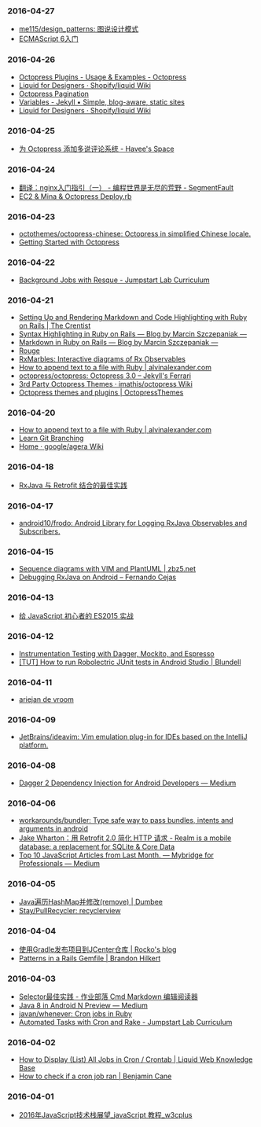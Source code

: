 ### 2016-04-27<br>
+ [me115/design_patterns: 图说设计模式](https://github.com/me115/design_patterns)<br>
+ [ECMAScript 6入门](http://es6.ruanyifeng.com/)<br>

### 2016-04-26<br>
+ [Octopress Plugins - Usage & Examples - Octopress](http://octopress.org/docs/plugins/)<br>
+ [Liquid for Designers · Shopify/liquid Wiki](https://github.com/Shopify/liquid/wiki/Liquid-for-Designers)<br>
+ [Octopress Pagination](https://gist.github.com/vassilis/3418476)<br>
+ [Variables - Jekyll • Simple, blog-aware, static sites](http://jekyllrb.com/docs/variables/)<br>
+ [Liquid for Designers · Shopify/liquid Wiki](https://github.com/Shopify/liquid/wiki/Liquid-for-Designers)<br>

### 2016-04-25<br>
+ [为 Octopress 添加多说评论系统 - Havee's Space](http://havee.me/internet/2013-02/add-duoshuo-commemt-system-into-octopress.html#comments)<br>

### 2016-04-24<br>
+ [翻译：nginx入门指引（一） - 编程世界是无尽的荒野 - SegmentFault](https://segmentfault.com/a/1190000002990165)<br>
+ [EC2 & Mina & Octopress Deploy.rb](https://gist.github.com/japellerano/9670540)<br>

### 2016-04-23<br>
+ [octothemes/octopress-chinese: Octopress in simplified Chinese locale.](https://github.com/octothemes/octopress-chinese)<br>
+ [Getting Started with Octopress](http://webdesign.tutsplus.com/tutorials/getting-started-with-octopress--webdesign-11442)<br>

### 2016-04-22<br>
+ [Background Jobs with Resque - Jumpstart Lab Curriculum](http://tutorials.jumpstartlab.com/topics/performance/background_jobs.html)<br>

### 2016-04-21<br>
+ [Setting Up and Rendering Markdown and Code Highlighting with Ruby on Rails | The Crentist](http://thecrentist.com/setting-up-rendering-markdown-highlighting-ruby-on-rails/)<br>
+ [Syntax Highlighting in Ruby on Rails — Blog by Marcin Szczepaniak —](http://crabonature.pl/posts/17-syntax-highlighting-in-ruby-on-rails)<br>
+ [Markdown in Ruby on Rails — Blog by Marcin Szczepaniak —](http://crabonature.pl/posts/16-markdown-in-ruby-on-rails)<br>
+ [Rouge](http://rouge.jneen.net/)<br>
+ [RxMarbles: Interactive diagrams of Rx Observables](http://rxmarbles.com/)<br>
+ [How to append text to a file with Ruby | alvinalexander.com](http://alvinalexander.com/blog/post/ruby/example-how-append-text-to-file-ruby)<br>
+ [octopress/octopress: Octopress 3.0 – Jekyll's Ferrari](https://github.com/octopress/octopress)<br>
+ [3rd Party Octopress Themes · imathis/octopress Wiki](https://github.com/imathis/octopress/wiki/3rd-Party-Octopress-Themes)<br>
+ [Octopress themes and plugins | OctopressThemes](http://octopressthemes.com/#)<br>

### 2016-04-20<br>
+ [How to append text to a file with Ruby | alvinalexander.com](http://alvinalexander.com/blog/post/ruby/example-how-append-text-to-file-ruby)<br>
+ [Learn Git Branching](http://pcottle.github.io/learnGitBranching/)<br>
+ [Home · google/agera Wiki](https://github.com/google/agera/wiki)<br>

### 2016-04-18<br>
+ [RxJava 与 Retrofit 结合的最佳实践](http://gank.io/post/56e80c2c677659311bed9841)<br>

### 2016-04-17<br>
+ [android10/frodo: Android Library for Logging RxJava Observables and Subscribers.](https://github.com/android10/frodo)<br>

### 2016-04-15<br>
+ [Sequence diagrams with VIM and PlantUML | zbz5.net](http://www.zbz5.net/sequence-diagrams-vim-and-plantuml)<br>
+ [Debugging RxJava on Android – Fernando Cejas](http://fernandocejas.com/2015/11/05/debugging-rxjava-on-android/)<br>

### 2016-04-13<br>
+ [给 JavaScript 初心者的 ES2015 实战](http://gank.io/post/564151c1f1df1210001c9161)<br>

### 2016-04-12<br>
+ [Instrumentation Testing with Dagger, Mockito, and Espresso](http://engineering.circle.com/instrumentation-testing-with-dagger-mockito-and-espresso/)<br>
+ [[TUT] How to run Robolectric JUnit tests in Android Studio | Blundell](http://blog.blundellapps.co.uk/how-to-run-robolectric-junit-tests-in-android-studio/)<br>

### 2016-04-11<br>
+ [ariejan de vroom](https://ariejan.net/2010/06/10/cherry-picking-specific-commits-from-another-branch/)<br>

### 2016-04-09<br>
+ [JetBrains/ideavim: Vim emulation plug-in for IDEs based on the IntelliJ platform.](https://github.com/JetBrains/ideavim)<br>

### 2016-04-08<br>
+ [Dagger 2 Dependency Injection for Android Developers — Medium](https://medium.com/@methodsignature/dagger-2-dependency-injection-for-android-developers-51d60e7397e6#.gke5cmi7z)<br>

### 2016-04-06<br>
+ [workarounds/bundler: Type safe way to pass bundles, intents and arguments in android](https://github.com/workarounds/bundler)<br>
+ [Jake Wharton：用 Retrofit 2.0 简化 HTTP 请求 - Realm is a mobile database: a replacement for SQLite & Core Data](https://realm.io/cn/news/droidcon-jake-wharton-simple-http-retrofit-2/)<br>
+ [Top 10 JavaScript Articles from Last Month. — Mybridge for Professionals — Medium](https://medium.mybridge.co/top-10-javascript-articles-from-last-month-a4ea71a5dc48#.4cfbpdlzc)<br>

### 2016-04-05<br>
+ [Java遍历HashMap并修改(remove) | Dumbee](http://dumbee.net/archives/41)<br>
+ [Stay/PullRecycler: recyclerview](https://github.com/Stay/PullRecycler)<br>

### 2016-04-04<br>
+ [使用Gradle发布项目到JCenter仓库 | Rocko's blog](http://rocko.xyz/2015/02/02/%E4%BD%BF%E7%94%A8Gradle%E5%8F%91%E5%B8%83%E9%A1%B9%E7%9B%AE%E5%88%B0JCenter%E4%BB%93%E5%BA%93/)<br>
+ [Patterns in a Rails Gemfile | Brandon Hilkert](http://brandonhilkert.com/blog/patterns-in-a-rails-gemfile/)<br>

### 2016-04-03<br>
+ [Selector最佳实践 - 作业部落 Cmd Markdown 编辑阅读器](https://www.zybuluo.com/shark0017/note/333443)<br>
+ [Java 8 in Android N Preview — Medium](https://medium.com/@sergii/java-8-in-android-n-preview-76184e2ab7ad#.1q6sdu9e1)<br>
+ [javan/whenever: Cron jobs in Ruby](https://github.com/javan/whenever)<br>
+ [Automated Tasks with Cron and Rake - Jumpstart Lab Curriculum](http://tutorials.jumpstartlab.com/topics/systems/automation.html)<br>

### 2016-04-02<br>
+ [How to Display (List) All Jobs in Cron / Crontab | Liquid Web Knowledge Base](http://www.liquidweb.com/kb/how-to-display-list-all-jobs-in-cron-crontab/)<br>
+ [How to check if a cron job ran | Benjamin Cane](http://bencane.com/2011/11/02/did-my-cronjob-run/)<br>

### 2016-04-01<br>
+ [2016年JavaScript技术栈展望_javaScript 教程_w3cplus](http://www.w3cplus.com/javascript/state-of-the-art-javascript-in-2016.html)<br>

